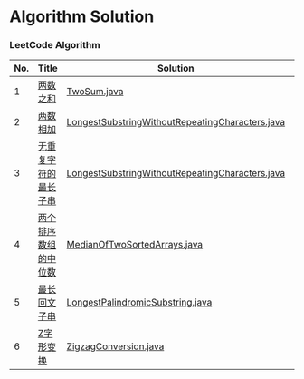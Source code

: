 Algorithm Solution
===

### LeetCode Algorithm

| No. | Title | Solution | Difficulty |
|---| ----- | -------- | ---------- |
|1|[两数之和](https://leetcode-cn.com/problems/two-sum/)| [TwoSum.java](./src/main/java/leetcode/TwoSum.java)|Easy|
|2|[两数相加](https://leetcode-cn.com/problems/add-two-numbers/)| [LongestSubstringWithoutRepeatingCharacters.java](./src/main/java/leetcode/AddTwoNumbers.java)|Medium|
|3|[无重复字符的最长子串](https://leetcode-cn.com/problems/longest-substring-without-repeating-characters/)| [LongestSubstringWithoutRepeatingCharacters.java](./src/main/java/leetcode/LongestSubstringWithoutRepeatingCharacters.java)|Medium|
|4|[两个排序数组的中位数](https://leetcode-cn.com/problems/median-of-two-sorted-arrays/)| [MedianOfTwoSortedArrays.java](./src/main/java/leetcode/MedianOfTwoSortedArrays.java)|Hard|
|5|[最长回文子串](https://leetcode-cn.com/problems/longest-palindromic-substring/)| [LongestPalindromicSubstring.java](./src/main/java/leetcode/LongestPalindromicSubstring.java)|Medium|
|6|[Z字形变换](https://leetcode-cn.com/problems/zigzag-conversion)|[ZigzagConversion.java](./src/main/java/leetcode/ZigzagConversion.java)|Medium|
